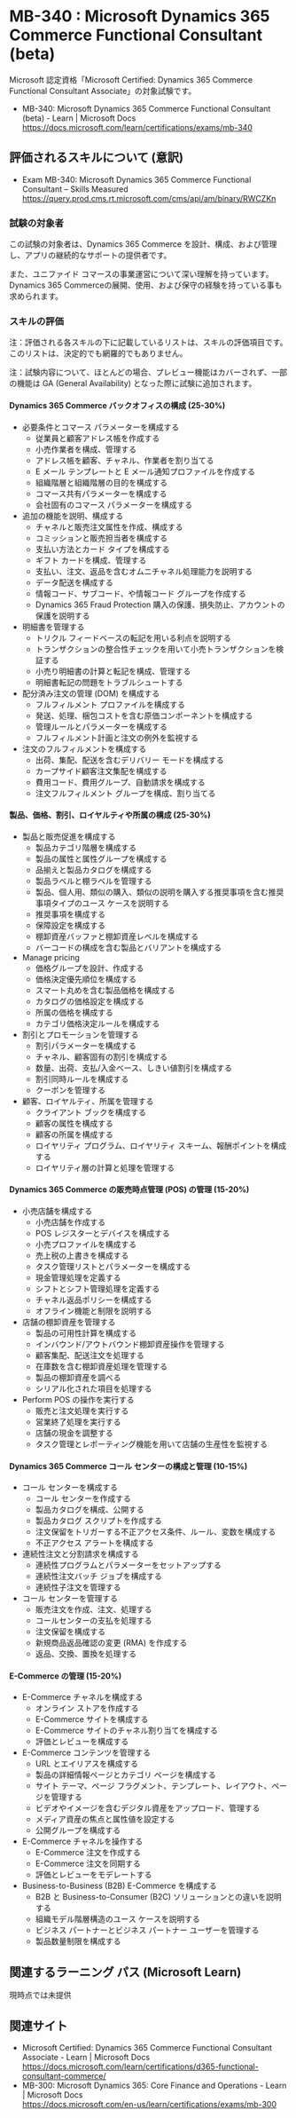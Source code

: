 # MB-340 : Microsoft Dynamics 365 Commerce Functional Consultant (beta)
Microsoft 認定資格「Microsoft Certified: Dynamics 365 Commerce Functional Consultant Associate」の対象試験です。
- MB-340: Microsoft Dynamics 365 Commerce Functional Consultant (beta) - Learn | Microsoft Docs  
https://docs.microsoft.com/learn/certifications/exams/mb-340

## 評価されるスキルについて (意訳)
- Exam MB-340: Microsoft Dynamics 365 Commerce Functional Consultant – Skills Measured  
https://query.prod.cms.rt.microsoft.com/cms/api/am/binary/RWCZKn

### 試験の対象者
この試験の対象者は、Dynamics 365 Commerce を設計、構成、および管理し、アプリの継続的なサポートの提供者です。

また、ユニファイド コマースの事業運営について深い理解を持っています。Dynamics 365 Commerceの展開、使用、および保守の経験を持っている事も求められます。

### スキルの評価
注：評価される各スキルの下に記載しているリストは、スキルの評価項目です。このリストは、決定的でも網羅的でもありません。

注：試験内容について、ほとんどの場合、プレビュー機能はカバーされず、一部の機能は GA (General Availability) となった際に試験に追加されます。

#### Dynamics 365 Commerce バックオフィスの構成 (25-30%)
- 必要条件とコマース パラメーターを構成する
  - 従業員と顧客アドレス帳を作成する
  - 小売作業者を構成、管理する
  - アドレス帳を顧客、チャネル、作業者を割り当てる
  - E メール テンプレートと E メール通知プロファイルを作成する
  - 組織階層と組織階層の目的を構成する
  - コマース共有パラメーターを構成する
  - 会社固有のコマース パラメーターを構成する
- 追加の機能を説明、構成する
  - チャネルと販売注文属性を作成、構成する
  - コミッションと販売担当者を構成する
  - 支払い方法とカード タイプを構成する
  - ギフト カードを構成、管理する
  - 支払い、注文、返品を含むオムニチャネル処理能力を説明する
  - データ配送を構成する
  - 情報コード、サブコード、や情報コード グループを作成する
  - Dynamics 365 Fraud Protection 購入の保護、損失防止、アカウントの保護を説明する
- 明細書を管理する
  - トリクル フィードベースの転記を用いる利点を説明する
  - トランザクションの整合性チェックを用いて小売トランザクションを検証する
  - 小売り明細書の計算と転記を構成、管理する
  - 明細書転記の問題をトラブルシュートする
- 配分済み注文の管理 (DOM) を構成する
  - フルフィルメント プロファイルを構成する
  - 発送、処理、梱包コストを含む原価コンポーネントを構成する
  - 管理ルールとパラメーターを構成する
  - フルフィルメント計画と注文の例外を監視する
- 注文のフルフィルメントを構成する
  - 出荷、集配、配送を含むデリバリー モードを構成する
  - カープサイド顧客注文集配を構成する
  - 費用コード、費用グループ、自動請求を構成する
  - 注文フルフィルメント グループを構成、割り当てる
#### 製品、価格、割引、ロイヤルティや所属の構成 (25-30%)
- 製品と販売促進を構成する
  - 製品カテゴリ階層を構成する
  - 製品の属性と属性グループを構成する
  - 品揃えと製品カタログを構成する
  - 製品ラベルと棚ラベルを管理する
  - 製品、個人用、類似の購入、類似の説明を購入する推奨事項を含む推奨事項タイプのユース ケースを説明する
  - 推奨事項を構成する
  - 保障設定を構成する
  - 棚卸資産バッファと棚卸資産レベルを構成する
  - バーコードの構成を含む製品とバリアントを構成する
- Manage pricing
  - 価格グループを設計、作成する
  - 価格決定優先順位を構成する
  - スマート丸めを含む製品価格を構成する
  - カタログの価格設定を構成する
  - 所属の価格を構成する
  - カテゴリ価格決定ルールを構成する
- 割引とプロモーションを管理する
  - 割引パラメーターを構成する
  - チャネル、顧客固有の割引を構成する
  - 数量、出荷、支払/入金ベース、しきい値割引を構成する
  - 割引同時ルールを構成する
  - クーポンを管理する
- 顧客、ロイヤルティ、所属を管理する
  - クライアント ブックを構成する
  - 顧客の属性を構成する
  - 顧客の所属を構成する
  - ロイヤリティ プログラム、ロイヤリティ スキーム、報酬ポイントを構成する
  - ロイヤリティ層の計算と処理を管理する
#### Dynamics 365 Commerce の販売時点管理 (POS) の管理 (15-20%)
- 小売店舗を構成する
  - 小売店舗を作成する
  - POS レジスターとデバイスを構成する
  - 小売プロファイルを構成する
  - 売上税の上書きを構成する
  - タスク管理リストとパラメーターを構成する
  - 現金管理処理を定義する
  - シフトとシフト管理処理を定義する
  - チャネル返品ポリシーを構成する
  - オフライン機能と制限を説明する
- 店舗の棚卸資産を管理する
  - 製品の可用性計算を構成する
  - インバウンド/アウトバウンド棚卸資産操作を管理する
  - 顧客集配、配送注文を処理する
  - 在庫数を含む棚卸資産処理を管理する
  - 製品の棚卸資産を調べる
  - シリアル化された項目を処理する
- Perform POS の操作を実行する
  - 販売と注文処理を実行する
  - 営業終了処理を実行する
  - 店舗の現金を調整する
  - タスク管理とレポーティング機能を用いて店舗の生産性を監視する
#### Dynamics 365 Commerce コール センターの構成と管理 (10-15%)
- コール センターを構成する
  - コール センターを作成する
  - 製品カタログを構成、公開する
  - 製品カタログ スクリプトを作成する
  - 注文保留をトリガーする不正アクセス条件、ルール、変数を構成する
  - 不正アクセス アラートを構成する
- 連続性注文と分割請求を構成する
  - 連続性プログラムとパラメーターをセットアップする
  - 連続性注文バッチ ジョブを構成する
  - 連続性子注文を管理する
- コール センターを管理する
  - 販売注文を作成、注文、処理する
  - コールセンターの支払を処理する
  - 注文保留を構成する
  - 新規商品返品確認の変更 (RMA) を作成する
  - 返品、交換、置換を処理する
#### E-Commerce の管理 (15-20%)
- E-Commerce チャネルを構成する
  - オンライン ストアを作成する
  - E-Commerce サイトを構成する
  - E-Commerce サイトのチャネル割り当てを構成する
  - 評価とレビューを構成する
- E-Commerce コンテンツを管理する
  - URL とエイリアスを構成する
  - 製品の詳細情報ページとカテゴリ ページを構成する
  - サイト テーマ、ページ フラグメント、テンプレート、レイアウト、ページを管理する
  - ビデオやイメージを含むデジタル資産をアップロード、管理する
  - メディア資産の焦点と属性値を設定する
  - 公開グループを構成する
- E-Commerce チャネルを操作する
  - E-Commerce 注文を作成する
  - E-Commerce 注文を同期する
  - 評価とレビューをモデレートする
- Business-to-Business (B2B) E-Commerce を構成する
  - B2B と Business-to-Consumer (B2C) ソリューションとの違いを説明する
  - 組織モデル階層構造のユース ケースを説明する
  - ビジネス パートナーとビジネス パートナー ユーザーを管理する
  - 製品数量制限を構成する

## 関連するラーニング パス (Microsoft Learn)
現時点では未提供

## 関連サイト
- Microsoft Certified: Dynamics 365 Commerce Functional Consultant Associate - Learn | Microsoft Docs  
https://docs.microsoft.com/learn/certifications/d365-functional-consultant-commerce/
- MB-300: Microsoft Dynamics 365: Core Finance and Operations - Learn | Microsoft Docs  
https://docs.microsoft.com/en-us/learn/certifications/exams/mb-300

